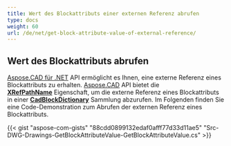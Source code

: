 ```yaml
---
title: Wert des Blockattributs einer externen Referenz abrufen
type: docs
weight: 60
url: /de/net/get-block-attribute-value-of-external-reference/
---
```


## **Wert des Blockattributs abrufen**

[Aspose.CAD für .NET](/cad/net/) API ermöglicht es Ihnen, eine externe Referenz eines Blockattributs zu erhalten. [Aspose.CAD](https://products.aspose.com/cad/net/) API bietet die [**XRefPathName**](https://reference.aspose.com/cad/net/aspose.cad.fileformats.cad.cadobjects/cadblockentity/properties/xrefpathname) Eigenschaft, um die externe Referenz eines Blockattributs in einer [**CadBlockDictionary**](https://reference.aspose.com/cad/net/aspose.cad.fileformats.cad/cadblockdictionary) Sammlung abzurufen. Im Folgenden finden Sie eine Code-Demonstration zum Abrufen der externen Referenz eines Blockattributs.

{{< gist "aspose-com-gists" "88cdd0899132edaf0afff77d33d11ae5" "Src-DWG-Drawings-GetBlockAttributeValue-GetBlockAttributeValue.cs" >}}
